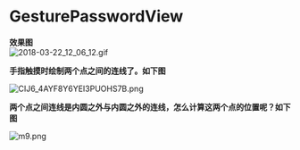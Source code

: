 # GesturePasswordView  


**效果图**  
![2018-03-22_12_06_12.gif](https://upload-images.jianshu.io/upload_images/1472453-6087c682e5e25b78.gif?imageMogr2/auto-orient/strip)


**手指触摸时绘制两个点之间的连线了。如下图**

![CIJ6_4AYF8Y6YEI3PUOHS7B.png](https://upload-images.jianshu.io/upload_images/1472453-fc72b71f0f2f46dd.png?imageMogr2/auto-orient/strip%7CimageView2/2/w/1240)

**两个点之间连线是内圆之外与内圆之外的连线，怎么计算这两个点的位置呢？如下图**  

![m9.png](https://upload-images.jianshu.io/upload_images/1472453-f7634b4bd92a9fdd.png?imageMogr2/auto-orient/strip%7CimageView2/2/w/1240)
